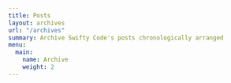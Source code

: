 ```yaml
---
title: Posts
layout: archives
url: "/archives"
summary: Archive Swifty Code's posts chronologically arranged
menu:
  main:
    name: Archive
    weight: 2
---
```

